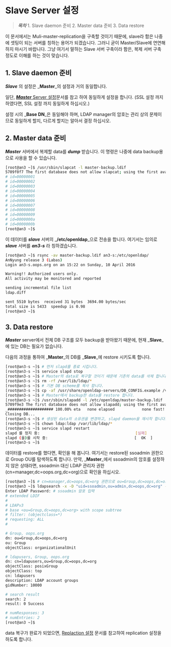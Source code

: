 # Slave Server 설정

> _**목차**_ 1. Slave daemon 준비 2. Master data 준비 3. Data restore

이 문서에서는 Muli-master-replication을 구축할 것이기 때문에, slave라 함은 나중에 셋팅이 되는 서버를 칭하는 용어가 되겠습니다. 그러니 굳이 Master/Slave에 연연해 하지 마시기 바랍니다. 그냥 여기서 말하는 Slave 서버 구축이라 함은, 복제 서버 구축 정도로 이해를 하는 것이 맞습니다.

## 1. Slave daemon 준비

_**Slave**_ 의 설정은 _**Master**_의 설정과 거의 동일합니다.

일단, [_**Master**_ Server 설정](https://github.com/joungkyun/annyung-3-user-guide/tree/dae3c13e1446e9d689ecf1babc8ac28b5c437457/chapter2-3-auth-intergrate-openldap-1.md)문서를 참고 하여 동일하게 설정을 합니다. \(SSL 설정 까지 하였다면, SSL 설정 까지 동일하게 하십시오.\)

설정 시의 _**Base DN**_은 동일해야 하며, LDAP manager의 암호는 관리 상의 문제이므로 동일하게 할지, 다르게 할지는 알아서 결정 하십시오.

## 2. Master data 준비

_**Master**_ 서버에서 복제할 data를 _**dump**_ 받습니다. 이 명령은 나중에 data backup용으로 사용을 할 수 있습니다.

```bash
[root@an3 ~]$ /usr/sbin/slapcat -l master-backup.ldif
5709f0f7 The first database does not allow slapcat; using the first available one (2)
# id=00000001
# id=00000002
# id=00000003
# id=00000004
# id=00000005
# id=00000006
# id=00000007
# id=00000008
# id=00000009
# id=0000000a
# id=0000000b
[root@an3 ~]$
```

이 데이터를 _**slave**_ 서버의 _**/etc/openldap**_으로 전송을 합니다. 여기서는 임의로 _**slave**_ 서버를 _**an3-s**_ 라 칭하겠습니다.

```bash
[root@an3 ~]$ rsync -av master-backup.ldif an3-s:/etc/openldap/
AnNyung release 3 (Labas)
Login an3-s.oops.org on an 15:22 on Sunday, 10 April 2016

Warning!! Authorized users only.
All activity may be monitored and reported

sending incremental file list
ldap.diff

sent 5510 bytes  received 31 bytes  3694.00 bytes/sec
total size is 5433  speedup is 0.98
[root@an3 ~]$
```

## 3. Data restore

_**Master**_ server에서 전체 DB 구조를 모두 backup을 받아왔기 때문에, 현재 _**Slave**_에 있는 DB는 필요가 없습니다.

다음의 과정을 통하여 _**Master**_의 DB를 _**Slave**_에 restore 시키도록 합니다.

```bash
[root@an3-s ~]$ # 먼저 slapd를 종료 시킵니다.
[root@an3-s ~]$ service slapd stop
[root@an3-s ~]$ # Master의 data로 복구할 것이기 때문에 기존의 data를 삭제 합니다.
[root@an3-s ~]$ rm -rf /var/lib/ldap/*
[root@an3-s ~]$ # 기본 DB scheme를 복사 합니다.
[root@an3-s ~]$ cp -af /usr/share/openldap-servers/DB_CONFIG.example /var/lib/ldap/DB_CONFIG
[root@an3-s ~]$ # Master에서 backup한 data를 restore 합니다.
[root@an3-s ~]$ /usr/sbin/slapadd -l /etc/openldap/master-backup.ldif
5709f9e3 The first database does not allow slapadd; using the first available one (2)
_#################### 100.00% eta   none elapsed            none fast!
Closing DB...
[root@an3-s ~]$ # 생성된 data의 소유권을 변경하고, slapd daemon을 재시작 합니다.
[root@an3-s ~]$ chown ldap:ldap /var/lib/ldap/*
[root@an3-s ~]$ service slapd restart
slapd 를 정지 중:                                          [실패]
slapd (을)를 시작 중:                                      [  OK  ]
[root@an3-s ~]$
```

데이터를 restore를 했다면, 확인을 해 봅니다. 여기서는 restore된 ssoadmin 권한으로 Group OU를 탐색하도록 합니다. 만약, _**Master**_에서 ssoadmin의 암호를 설정하지 않은 상태라면, ssoadmin 대신 LDAP 관리자 권한 \(cn=manager,dc=oops.org,dc=org\)으로 확인을 하십시오.

```bash
[root@an3 ~]$ # cn=manager,dc=oops,dc=org 권한으로 ou=Group,dc=oops,dc=org 의 entry 탐색
[root@an3 ~]$ ldapsearch -x -D "uid=ssoadmin,ou=admin,dc=oops,dc=org" -W -b "ou=Group,dc=oops,dc=org"
Enter LDAP Password: # ssoadmin 암호 입력
# extended LDIF
#
# LDAPv3
# base <ou=Group,dc=oops,dc=org> with scope subtree
# filter: (objectclass=*)
# requesting: ALL
#

# Group, oops.org
dn: ou=Group,dc=oops,dc=org
ou: Group
objectClass: organizationalUnit

# ldapusers, Group, oops.org
dn: cn=ldapusers,ou=Group,dc=oops,dc=org
objectClass: posixGroup
objectClass: top
cn: ldapusers
description: LDAP account groups
gidNumber: 10000

# search result
search: 2
result: 0 Success

# numResponses: 3
# numEntries: 2
[root@an3 ~]$
```

data 복구가 완료가 되었으면, [Replaction 설정](https://github.com/joungkyun/annyung-3-user-guide/tree/dae3c13e1446e9d689ecf1babc8ac28b5c437457/chapter2-3-auth-intergrate-openldap-3.md) 문서를 참고하여 replication 설정을 하도록 합니다.


